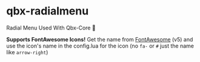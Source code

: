 # qbx-radialmenu
Radial Menu Used With Qbx-Core :arrows_counterclockwise:

**Supports FontAwesome Icons!**
Get the name from [FontAwesome](https://fontawesome.com/v5.0/icons?d=gallery&p=2&s=brands,light,regular,solid&m=free) (v5) and use the icon's name in the config.lua for the icon (no `fa-` or `#` just the name like `arrow-right`)
